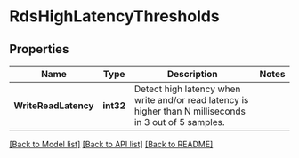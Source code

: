 # RdsHighLatencyThresholds

## Properties
Name | Type | Description | Notes
------------ | ------------- | ------------- | -------------
**WriteReadLatency** | **int32** | Detect high latency when write and/or read latency is higher than N milliseconds in 3 out of 5 samples. | 

[[Back to Model list]](../README.md#documentation-for-models) [[Back to API list]](../README.md#documentation-for-api-endpoints) [[Back to README]](../README.md)


